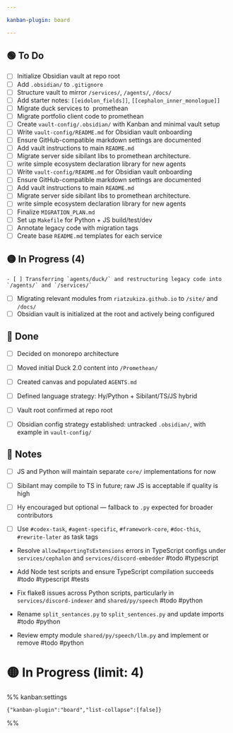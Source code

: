 ```yaml
---

kanban-plugin: board

---
```


## 🟢 To Do

- [ ] Initialize Obsidian vault at repo root
- [ ] Add `.obsidian/` to `.gitignore`
- [ ] Structure vault to mirror `/services/`, `/agents/`, `/docs/`
- [ ] Add starter notes: `[[eidolon_fields]]`, `[[cephalon_inner_monologue]]`
- [ ] Migrate duck services to  promethean
- [ ] Migrate portfolio client code to promethean
- [ ] Create `vault-config/.obsidian/` with Kanban and minimal vault setup
- [ ] Write `vault-config/README.md` for Obsidian vault onboarding
- [ ] Ensure GitHub-compatible markdown settings are documented
- [ ] Add vault instructions to main `README.md`
- [ ] Migrate server side sibilant libs to promethean architecture.
- [ ] write simple ecosystem declaration library for new agents
- [ ] Write `vault-config/README.md` for Obsidian vault onboarding
- [ ] Ensure GitHub-compatible markdown settings are documented
- [ ] Add vault instructions to main `README.md`
- [ ] Migrate server side sibilant libs to promethean architecture.
- [ ] write simple ecosystem declaration library for new agents
- [ ] Finalize `MIGRATION_PLAN.md`
- [ ] Set up `Makefile` for Python + JS build/test/dev
- [ ] Annotate legacy code with migration tags
- [ ] Create base `README.md` templates for each service

## 🟡 In Progress (4)

	- [ ] Transferring `agents/duck/` and restructuring legacy code into `/agents/` and `/services/`
- [ ] Migrating relevant modules from `riatzukiza.github.io` to `/site/` and `/docs/`
- [ ] Obsidian vault is initialized at the root and actively being configured

## 🔵 Done

- [ ] Decided on monorepo architecture
- [ ] Moved initial Duck 2.0 content into `/Promethean/`
- [ ] Created canvas and populated `AGENTS.md`
- [ ] Defined language strategy: Hy/Python + Sibilant/TS/JS hybrid
- [ ] Vault root confirmed at repo root
- [ ] Obsidian config strategy established: untracked `.obsidian/`, with example in `vault-config/`


## 🧠 Notes

- [ ] JS and Python will maintain separate `core/` implementations for now
- [ ] Sibilant may compile to TS in future; raw JS is acceptable if quality is high
- [ ] Hy encouraged but optional — fallback to `.py` expected for broader contributors
- [ ] Use `#codex-task`, `#agent-specific`, `#framework-core`, `#doc-this`, `#rewrite-later` as task tags



* Resolve `allowImportingTsExtensions` errors in TypeScript configs under `services/cephalon` and `services/discord-embedder` #todo #typescript

* Add Node test scripts and ensure TypeScript compilation succeeds #todo #typescript #tests

* Fix flake8 issues across Python scripts, particularly in `services/discord-indexer` and `shared/py/speech` #todo #python

* Rename `split_sentances.py` to `split_sentences.py` and update imports #todo #python

* Review empty module `shared/py/speech/llm.py` and implement or remove #todo #python

# 🟡 In Progress (limit: 4)

%% kanban:settings
```
{"kanban-plugin":"board","list-collapse":[false]}
```
%%